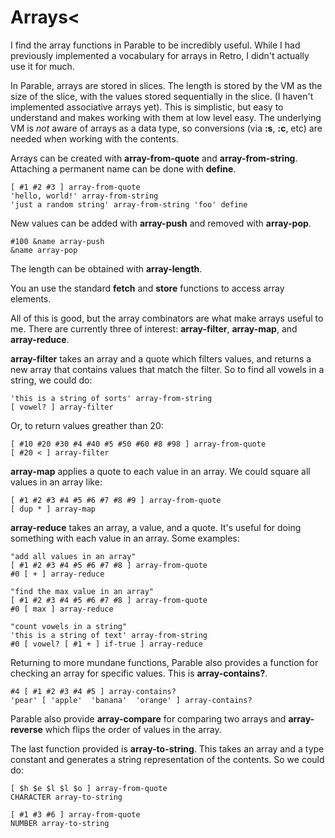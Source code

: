 # Arrays<

I find the array functions in Parable to be incredibly useful. While I had previously implemented a vocabulary for arrays in Retro, I didn't actually use it for much.

In Parable, arrays are stored in slices. The length is stored by the VM as the size of the slice, with the values stored sequentially in the slice. (I haven't implemented associative arrays yet). This is simplistic, but easy to understand and makes working with them at low level easy. The underlying VM is *not* aware of arrays as a data type, so conversions (via **:s**, **:c**, etc) are needed when working with the contents.

Arrays can be created with **array-from-quote** and **array-from-string**.  Attaching a permanent name can be done with **define**.

    [ #1 #2 #3 ] array-from-quote
    'hello, world!' array-from-string
    'just a random string' array-from-string 'foo' define

New values can be added with **array-push** and removed with **array-pop**.

    #100 &name array-push
    &name array-pop

The length can be obtained with **array-length**.

You an use the standard **fetch** and **store** functions to access array elements.

All of this is good, but the array combinators are what make arrays useful to me. There are currently three of interest: **array-filter**, **array-map**, and **array-reduce**.

**array-filter** takes an array and a quote which filters values, and returns a new array that contains values that match the filter. So to find all vowels in a string, we could do:

    'this is a string of sorts' array-from-string
    [ vowel? ] array-filter

Or, to return values greather than 20:

    [ #10 #20 #30 #4 #40 #5 #50 #60 #8 #98 ] array-from-quote
    [ #20 < ] array-filter

**array-map** applies a quote to each value in an array. We could square all values in an array like:

    [ #1 #2 #3 #4 #5 #6 #7 #8 #9 ] array-from-quote
    [ dup * ] array-map

**array-reduce** takes an array, a value, and a quote. It's useful for doing something with each value in an array. Some examples:

    "add all values in an array"
    [ #1 #2 #3 #4 #5 #6 #7 #8 ] array-from-quote
    #0 [ + ] array-reduce
    
    "find the max value in an array"
    [ #1 #2 #3 #4 #5 #6 #7 #8 ] array-from-quote
    #0 [ max ] array-reduce
    
    "count vowels in a string"
    'this is a string of text' array-from-string
    #0 [ vowel? [ #1 + ] if-true ] array-reduce

Returning to more mundane functions, Parable also provides a function for checking an array for specific values. This is **array-contains?**.

    #4 [ #1 #2 #3 #4 #5 ] array-contains?
    'pear' [ 'apple'  'banana'  'orange' ] array-contains?

Parable also provide **array-compare** for comparing two arrays and **array-reverse** which flips the order of values in the array.

The last function provided is **array-to-string**. This takes an array and a type constant and generates a string representation of the contents. So we could do:

    [ $h $e $l $l $o ] array-from-quote
    CHARACTER array-to-string
    
    [ #1 #3 #6 ] array-from-quote
    NUMBER array-to-string
